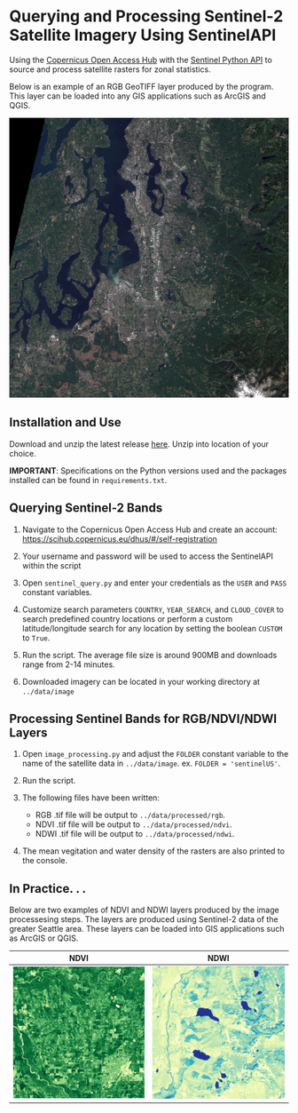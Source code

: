 # Querying and Processing Sentinel-2 Satellite Imagery Using SentinelAPI
Using the [Copernicus Open Access Hub](https://scihub.copernicus.eu/) with the [Sentinel Python API](https://sentinelsat.readthedocs.io/en/master/api_overview.html) to source and process satellite rasters for zonal statistics.

Below is an example of an RGB GeoTIFF layer produced by the program. This layer can be loaded into any GIS applications such as ArcGIS and QGIS. 

<p align="center">
<img src="/mkdwn/rgb.png" alt="Satellite Imagery - Greater Seattle"/>
</p>

## Installation and Use

Download and unzip the latest release [here](https://github.com/hynesconnor/sentinel_processing/releases). Unzip into location of your choice.

**IMPORTANT**: Specifications on the Python versions used and the packages installed can be found in `requirements.txt`.

## Querying Sentinel-2 Bands

1. Navigate to the Copernicus Open Access Hub and create an account: https://scihub.copernicus.eu/dhus/#/self-registration

2.  Your username and password will be used to access the SentinelAPI within the script

3. Open `sentinel_query.py` and enter your credentials as the `USER` and `PASS` constant variables.  

4. Customize search parameters `COUNTRY`, `YEAR_SEARCH`, and  `CLOUD_COVER` to search predefined country locations or perform a custom latitude/longitude search for any location by setting the boolean `CUSTOM` to `True`. 

5. Run the script. The average file size is around 900MB and downloads range from 2-14 minutes.

6. Downloaded imagery can be located in your working directory at `../data/image`

## Processing Sentinel Bands for RGB/NDVI/NDWI Layers

1. Open `image_processing.py` and adjust the `FOLDER` constant variable to the name of the satellite data in `../data/image`. ex. `FOLDER = 'sentinelUS'`.

2. Run the script.

3. The following files have been written:
    - RGB .tif file will be output to `../data/processed/rgb`.
    - NDVI .tif file will be output to `../data/processed/ndvi`.
    - NDWI .tif file will be output to `../data/processed/ndwi`.

4. The mean vegitation and water density of the rasters are also printed to the console.

## In Practice. . . 

Below are two examples of NDVI and NDWI layers produced by the image processesing steps. The layers are produced using Sentinel-2 data of the greater Seattle area. These layers can be loaded into GIS applications such as ArcGIS or QGIS.   

NDVI                       | NDWI
:-------------------------:|:---------------------------:
![](/mkdwn/ndvi_color.png) | ![](/mkdwn/ndwi_color2.png)